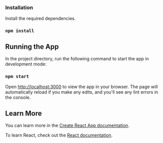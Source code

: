 ### Installation

Install the required dependencies.

### `npm install`

## Running the App

In the project directory, run the following command to start the app in development mode:

### `npm start`

Open [http://localhost:3000](http://localhost:3000) to view the app in your browser.
The page will automatically reload if you make any edits, and you'll see any lint errors in the console.

## Learn More

You can learn more in the [Create React App documentation](https://facebook.github.io/create-react-app/docs/getting-started).

To learn React, check out the [React documentation](https://reactjs.org/).
